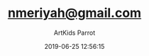 ---
index: 6413
title: "nmeriyah@gmail.com"
subtitle: ""
author: "ArtKids Parrot"
date: "2019-06-25 12:56:15"
excerpt: ""
content: "nmeriyah@gmail.com
Anyanwuedoziem Chinedu"
status: "published"
comment_status: "closed"
modified: "2019-06-25 12:56:15"
type: "flamingo_contact"
comment_count: 0
tags: []
---